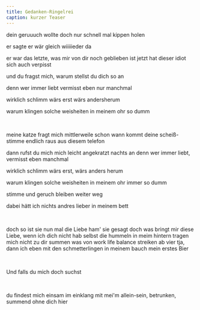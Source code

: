 ```yaml
---
title: Gedanken-Ringelrei
caption: kurzer Teaser
---
```


dein geruuuch wollte doch nur schnell mal kippen holen

er sagte er wär gleich wiiiiieder da 

er war das letzte, was mir von dir noch geblieben ist jetzt hat dieser idiot sich auch verpisst

und du fragst mich, warum stellst du dich so an 

denn wer immer liebt vermisst eben nur manchmal 

wirklich schlimm wärs erst wärs andersherum 

warum klingen solche weisheiten in meinem ohr so dumm 

<br>

meine katze fragt mich mittlerweile schon wann kommt deine scheiß-stimme endlich raus aus diesem telefon 

dann rufst du mich mich leicht angekratzt nachts an denn wer immer liebt, vermisst eben manchmal 

wirklich schlimm wärs erst, wärs anders herum 

warum klingen solche weisheiten in meinem ohr immer so dumm 

stimme und geruch bleiben weiter weg 

dabei hätt ich nichts andres lieber in meinem bett 

<br>

doch so ist sie nun mal die Liebe ham' sie gesagt doch was bringt mir diese Liebe, wenn ich dich nicht hab selbst die hummeln in meim hintern tragen mich nicht zu dir summen was von work life balance streiken ab vier tja, dann ich eben mit den schmetterlingen in meinem bauch mein erstes Bier 

<br>

Und falls du mich doch suchst 

<br>

du findest mich einsam im einklang mit mei'm allein-sein, betrunken, summend ohne dich hier
